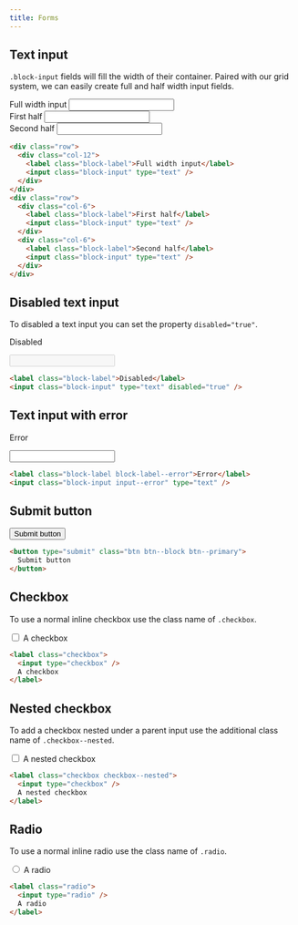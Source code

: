 ```yaml
---
title: Forms
---
```


## Text input

`.block-input` fields will fill the width of their container. Paired with our grid system, we can easily create full and half width input fields.

<div class="row">
  <div class="col-12">
    <label class="block-label">Full width input</label>
    <input class="block-input" type="text" />
  </div>
</div>
<div class="row">
  <div class="col-6">
    <label class="block-label">First half</label>
    <input class="block-input" type="text" />
  </div>
  <div class="col-6">
    <label class="block-label">Second half</label>
    <input class="block-input" type="text" />
  </div>
</div>

```html
<div class="row">
  <div class="col-12">
    <label class="block-label">Full width input</label>
    <input class="block-input" type="text" />
  </div>
</div>
<div class="row">
  <div class="col-6">
    <label class="block-label">First half</label>
    <input class="block-input" type="text" />
  </div>
  <div class="col-6">
    <label class="block-label">Second half</label>
    <input class="block-input" type="text" />
  </div>
</div>
```

## Disabled text input

To disabled a text input you can set the property `disabled="true"`.

<label class="block-label">Disabled</label>

<input class="block-input" type="text" disabled="true" />

```html
<label class="block-label">Disabled</label>
<input class="block-input" type="text" disabled="true" />
```

## Text input with error

<label class="block-label block-label--error">Error</label>

<input class="block-input input--error" type="text" />

```html
<label class="block-label block-label--error">Error</label>
<input class="block-input input--error" type="text" />
```

## Submit button

<button type="submit" class="btn btn--block btn--primary">
  Submit button
</button>

```html
<button type="submit" class="btn btn--block btn--primary">
  Submit button
</button>
```

## Checkbox

To use a normal inline checkbox use the class name of `.checkbox`.

<label class="checkbox">
  <input type="checkbox" />
  A checkbox
</label>

```html
<label class="checkbox">
  <input type="checkbox" />
  A checkbox
</label>
```

## Nested checkbox

To add a checkbox nested under a parent input use the additional class name of `.checkbox--nested`.

<label class="checkbox checkbox--nested">
  <input type="checkbox" />
  A nested checkbox
</label>

```html
<label class="checkbox checkbox--nested">
  <input type="checkbox" />
  A nested checkbox
</label>
```

## Radio

To use a normal inline radio use the class name of `.radio`.

<label class="radio">
  <input type="radio" />
  A radio
</label>

```html
<label class="radio">
  <input type="radio" />
  A radio
</label>
```
